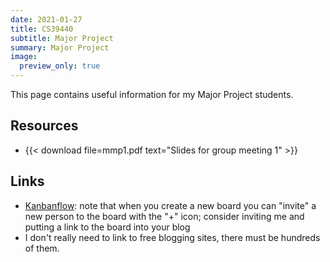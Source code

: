 ```yaml
---
date: 2021-01-27
title: CS39440
subtitle: Major Project
summary: Major Project
image:
  preview_only: true
---
```


This page contains useful information for my Major Project students.

## Resources
* {{< download file=mmp1.pdf text="Slides for group meeting 1" >}}

## Links
* [Kanbanflow](https://kanbanflow.com/): note that when you create a new board you can "invite" a new
person to the board with the "+" icon; consider inviting me and putting a link to the board into your blog
* I don't really need to link to free blogging sites, there must be hundreds of them.

